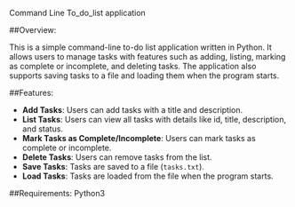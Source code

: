 Command Line To_do_list application

##Overview:

This is a simple command-line to-do list application written in Python. 
It allows users to manage tasks with features such as adding, listing, marking as complete or incomplete, and deleting tasks. 
The application also supports saving tasks to a file and loading them when the program starts.

##Features:
- **Add Tasks**: Users can add tasks with a title and description.
- **List Tasks**: Users can view all tasks with details like id, title, description, and status.
- **Mark Tasks as Complete/Incomplete**: Users can mark tasks as complete or incomplete.
- **Delete Tasks**: Users can remove tasks from the list.
- **Save Tasks**: Tasks are saved to a file (`tasks.txt`).
- **Load Tasks**: Tasks are loaded from the file when the program starts.

##Requirements:
Python3
